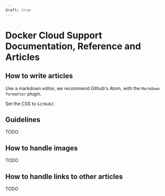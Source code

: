 ```yaml
---
draft: true
---
```


# Docker Cloud Support Documentation, Reference and Articles

## How to write articles

Use a markdown editor, we recommend Github's Atom, with the `Markdown formatter`
plugin.

Set the CSS to `GitHub2`.

## Guidelines

TODO

## How to handle images

TODO

## How to handle links to other articles

TODO
